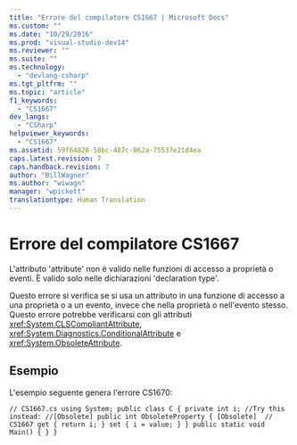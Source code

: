 ```yaml
---
title: "Errore del compilatore CS1667 | Microsoft Docs"
ms.custom: ""
ms.date: "10/29/2016"
ms.prod: "visual-studio-dev14"
ms.reviewer: ""
ms.suite: ""
ms.technology: 
  - "devlang-csharp"
ms.tgt_pltfrm: ""
ms.topic: "article"
f1_keywords: 
  - "CS1667"
dev_langs: 
  - "CSharp"
helpviewer_keywords: 
  - "CS1667"
ms.assetid: 59f64828-58bc-487c-862a-75537e21d4ea
caps.latest.revision: 7
caps.handback.revision: 7
author: "BillWagner"
ms.author: "wiwagn"
manager: "wpickett"
translationtype: Human Translation
---
```

# Errore del compilatore CS1667
L'attributo 'attribute' non è valido nelle funzioni di accesso a proprietà o eventi. È valido solo nelle dichiarazioni 'declaration type'.  
  
 Questo errore si verifica se si usa un attributo in una funzione di accesso a una proprietà o a un evento, invece che nella proprietà o nell'evento stesso. Questo errore potrebbe verificarsi con gli attributi <xref:System.CLSCompliantAttribute>, <xref:System.Diagnostics.ConditionalAttribute> e <xref:System.ObsoleteAttribute>.  
  
## Esempio  
 L'esempio seguente genera l'errore CS1670:  
  
```  
// CS1667.cs using System; public class C { private int i; //Try this instead: //[Obsolete] public int ObsoleteProperty { [Obsolete]  // CS1667 get { return i; } set { i = value; } } public static void Main() { } }  
```